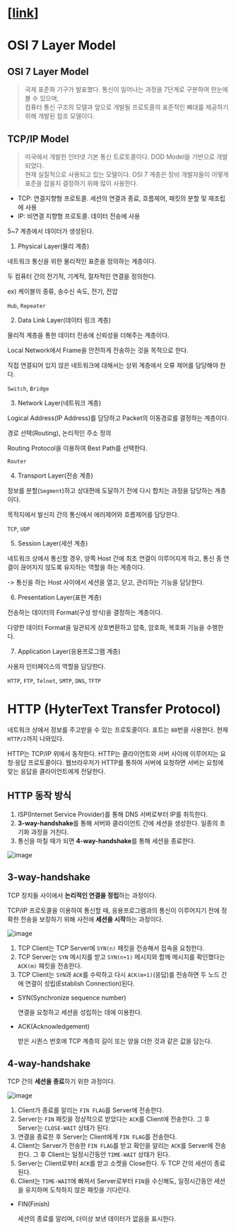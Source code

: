 # [[link](https://real-dongsoo7.tistory.com/category/Computer%20Network)]

# OSI 7 Layer Model
## OSI 7 Layer Model

> 국제 표준화 기구가 발표했다. 통신이 일어나는 과정을 7단계로 구분하여 한눈에 볼 수 있으며,  
컴퓨터 통신 구조의 모델과 앞으로 개발될 프로토콜의 표준적인 뼈대를 제공하기 위해 개발된 참조 모델이다.

## TCP/IP Model

> 미국에서 개발한 인터넷 기본 통신 트로토콜이다. DOD Model을 기반으로 개발되었다.  
현재 실질적으로 사용되고 있는 모델이다. OSI 7 계층은 장비 개발자들이 어떻게 표준을 잡을지 결정하기 위해 많이 사용한다.

- TCP: 연결지향형 프로토콜. 세션의 연결과 종료, 흐름제어, 패킷의 분할 및 재조립에 사용
- IP: 비연결 지향형 프로토콜. 데이터 전송에 사용

5~7 계층에서 데이터가 생성된다.

1. Physical Layer(물리 계층)

  네트워크 통신을 위한 물리적인 표준을 정의하는 계층이다.
  
  두 컴퓨터 간의 전기적, 기계적, 절차적인 연결을 정의한다.
  
  ex) 케이블의 종류, 송수신 속도, 전기, 전압
  
  `Hub`, `Repeater`

2. Data Link Layer(데이터 링크 계층)

  물리적 계층을 통한 데이터 전송에 신뢰성을 더해주는 계층이다.
  
  Local Network에서 Frame을 안전하게 전송하는 것을 목적으로 한다.
  
  직접 연결되어 있지 않은 네트워크에 대해서는 상위 계층에서 오류 제어를 담당해야 한다.
  
  `Switch`, `Bridge`

3. Network Layer(네트워크 계층)

  Logical Address(IP Address)를 담당하고 Packet의 이동경로를 결정하는 계층이다.
  
  경로 선택(Routing), 논리적인 주소 정의
  
  Routing Protocol을 이용하여 Best Path를 선택한다.
  
  `Router`

4. Transport Layer(전송 계층)

  정보를 분할(`Segment`)하고 상대편에 도달하기 전에 다시 합치는 과정을 담당하는 계층이다.
  
  목적지에서 발신지 간의 통신에서 에러제어와 흐름제어를 담당한다.
  
  `TCP`, `UDP`

5. Session Layer(세션 계층)

  네트워크 상에서 통신할 경우, 양쪽 Host 간에 최초 연결이 이루어지게 하고, 통신 중 연결이 끊어지지 않도록 유지하는 역할을 하는 계층이다.
  
  -> 통신을 하는 Host 사이에서 세션을 열고, 닫고, 관리하는 기능을 담당한다.

6. Presentation Layer(표현 계층)

  전송하는 데이터의 Format(구성 방식)을 결정하는 계층이다.
  
  다양한 데이터 Format을 일관되게 상호변환하고 압축, 암호화, 복호화 기능을 수행한다.

7. Application Layer(응용프로그램 계층)

  사용자 인터페이스의 역할을 담당한다.
  
  `HTTP`, `FTP`, `Telnet`, `SMTP`, `DNS`, `TFTP`


# HTTP (HyterText Transfer Protocol)
네트워크 상에서 정보를 주고받을 수 있는 프로토콜이다. 포트는 `80`번을 사용한다. 현재 `HTTP/2`까지 나와있다.

HTTP는 TCP/IP 위에서 동작한다. HTTP는 클라이언트와 서버 사이에 이루어지는 요청·응답 프로토콜이다. 
웹브라우저가 HTTP를 통하여 서버에 요청하면 서버는 요청에 맞는 응답을 클라이언트에게 전달한다.

## HTTP 동작 방식
1. ISP(Internet Service Provider)를 통해 DNS 서버로부터 IP를 취득한다.
2. **3-way-handshake**를 통해 서버와 클라이언트 간에 세션을 생성한다. 일종의 초기화 과정을 거친다.
3. 통신을 마칠 때가 되면 **4-way-handshake**를 통해 세션을 종료한다.

![image](https://user-images.githubusercontent.com/37951612/80857968-2957fc00-8c91-11ea-8666-b8c22b82a4a3.png)

## 3-way-handshake

TCP 장치들 사이에서 **논리적인 연결을 정립**하는 과정이다.

TCP/IP 프로토콜을 이용하여 통신할 때, 응용프로그램과의 통신이 이루어지기 전에 정확한 전송을 보장하기 위해 
사전에 **세션을 시작**하는 과정이다.

![image](https://user-images.githubusercontent.com/37951612/80858037-979cbe80-8c91-11ea-918b-10b15fe5a9c4.png)

1. TCP Client는 TCP Server에 `SYN(n)` 패킷을 전송해서 접속을 요청한다.
2. TCP Server는 `SYN` 메시지를 받고 `SYN(n+1)` 메시지와 함께 메시지를 확인했다는 `ACK(m)` 패킷을 전송한다.
3. TCP Client는 `SYN`과 `ACK`를 수락하고 다시 `ACK(m+1)`(응답)를 전송하면 두 노드 간에 연결이 성립(Establish Connection)된다.

- SYN(Synchronize sequence number)

  연결을 요청하고 세션을 성립하는 데에 이용한다.

- ACK(Acknowledgement)

  받은 시퀀스 번호에 TCP 계층의 길이 또는 양을 더한 것과 같은 값을 담는다.

## 4-way-handshake

TCP 간의 **세션을 종료**하기 위한 과정이다.

![image](https://user-images.githubusercontent.com/37951612/80858024-88b60c00-8c91-11ea-87a1-3362bf97ac7c.png)

1. Client가 종료를 알리는 `FIN FLAG`를 Server에 전송한다.
2. Server는 `FIN` 패킷을 정상적으로 받았다는 `ACK`를 Client에 전송한다. 그 후 Server는 `CLOSE-WAIT` 상태가 된다.
3. 연결을 종료한 후 Server는 Client에게 `FIN FLAG`를 전송한다.
4. Client는 Server가 전송한 `FIN FLAG`를 받고 확인을 알리는 `ACK`를 Server에 전송한다. 그 후 Client는 일정시간동안 `TIME-WAIT` 상태가 된다.
5. Server는 Client로부터 `ACK`를 받고 소켓을 Close한다. 두 TCP 간의 세션이 종료된다.
6. Client는 `TIME-WAIT`에 빠져서 Server로부터 `FIN`을 수신해도, 일정시간동안 세션을 유지하며 도착하지 않은 패킷을 기다린다.

- FIN(Finish)
  
  세션의 종료를 알리며, 더이상 보낸 데이터가 없음을 표시한다.













